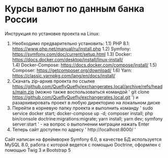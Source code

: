 # Курсы валют по данным банка России

Инструкция по установке проекта на Linux:

  1) Необходимо предварительно установить:
    1.1) PHP 8.1:  https://www.php.net/manual/ru/install.php
    1.2) Symfony:  https://symfony.com/doc/current/setup.html
    1.3) Docker:  https://docs.docker.com/desktop/install/linux-install/  
    1.4) Docker-Compose: https://docs.docker.com/compose/install/
    1.5) Composer: https://getcomposer.org/download/
    1.6) Yarn: https://classic.yarnpkg.com/lang/en/docs/install/
  2) Скачать zip-архив проекта по ссылке https://github.com/QueflyQuefly/exchangerates.local/archive/refs/heads/main.zip 
  (можно также воспользоваться командой ' git clone https://github.com/QueflyQuefly/exchangerates.local.git ')
  и разархивировать проект в любую директорию на локальном диске
  3) Перейти в корневую папку проекта и выполнить команду ' sudo service docker start; docker-compose up -d; composer install; php bin/console doctrine:migrations:migrate; yarn install; yarn dev; symfony server:start ' - на вопрос о выполнении миграции нажать Enter
  9) Теперь сайт доступен по адресу ' http://localhost:8000/ '

Сайт написан на фреймворке Symfony 6.0, в качестве БД используется MySQL 8.0, работа с которой ведется с помощью Doctrine, оформлен с помощью Twig 3 и Bootstrap 5
